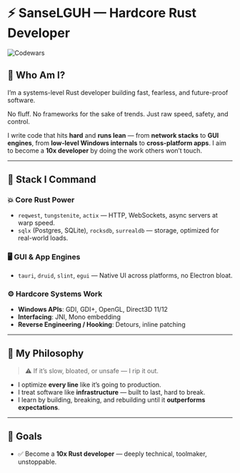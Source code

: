# ⚡ SanseLGUH — Hardcore Rust Developer

![Codewars](https://github.r2v.ch/codewars?user=SanseLGUH)

## 🧠 Who Am I?

I’m a systems-level Rust developer building fast, fearless, and future-proof software.

No fluff. No frameworks for the sake of trends. Just raw speed, safety, and control.

I write code that hits **hard** and **runs lean** — from **network stacks** to **GUI engines**, from **low-level Windows internals** to **cross-platform apps**. I aim to become a **10x developer** by doing the work others won’t touch.

---

## 🔧 Stack I Command

### 💥 Core Rust Power
- `reqwest`, `tungstenite`, `actix` — HTTP, WebSockets, async servers at warp speed.
- `sqlx` (Postgres, SQLite), `rocksdb`, `surrealdb` — storage, optimized for real-world loads.

### 🖥 GUI & App Engines
- `tauri`, `druid`, `slint`, `egui` — Native UI across platforms, no Electron bloat.
  
### ⚙️ Hardcore Systems Work
- **Windows APIs**: GDI, GDI+, OpenGL, Direct3D 11/12
- **Interfacing**: JNI, Mono embedding
- **Reverse Engineering / Hooking**: Detours, inline patching

---

## 🧨 My Philosophy

> ⚠️ If it’s slow, bloated, or unsafe — I rip it out.

- I optimize **every line** like it’s going to production.
- I treat software like **infrastructure** — built to last, hard to break.
- I learn by building, breaking, and rebuilding until it **outperforms expectations**.

---

## 🧬 Goals
- ✅ Become a **10x Rust developer** — deeply technical, toolmaker, unstoppable.
